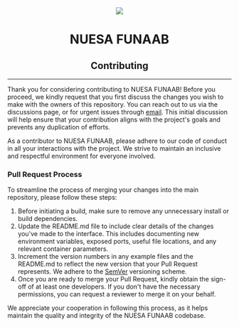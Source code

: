 <div style="text-align: center;">
    <img src="../public/logo.png" /> 
    <h1>NUESA FUNAAB</h1>
    <h2>Contributing</h2>
</div>

---

Thank you for considering contributing to NUESA FUNAAB! Before you proceed, we kindly request that you first discuss the changes you wish to make with the owners of this repository. You can reach out to us via the discussions page, or for urgent issues through [email](mailto:nuesafunaab01gmail.com?subject=NUESA%20FUNAAB%20Security%20Vulneraility%20-%20Description&cc=jesulayomy@gmail.com,eolaosebikan60@gmail.com,victoryicha2@gmail.com). This initial discussion will help ensure that your contribution aligns with the project's goals and prevents any duplication of efforts.

As a contributor to NUESA FUNAAB, please adhere to our code of conduct in all your interactions with the project. We strive to maintain an inclusive and respectful environment for everyone involved.

### Pull Request Process

To streamline the process of merging your changes into the main repository, please follow these steps:

1. Before initiating a build, make sure to remove any unnecessary install or build dependencies.
2. Update the README.md file to include clear details of the changes you've made to the interface. This includes documenting new environment variables, exposed ports, useful file locations, and any relevant container parameters.
3. Increment the version numbers in any example files and the README.md to reflect the new version that your Pull Request represents. We adhere to the [SemVer](http://semver.org/) versioning scheme.
4. Once you are ready to merge your Pull Request, kindly obtain the sign-off of at least one developers. If you don't have the necessary permissions, you can request a reviewer to merge it on your behalf.

We appreciate your cooperation in following this process, as it helps maintain the quality and integrity of the NUESA FUNAAB codebase.
